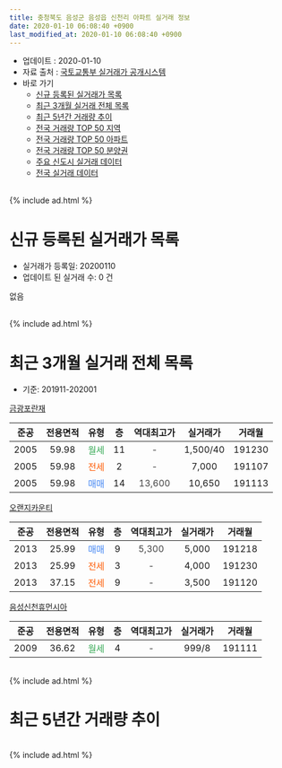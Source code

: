 ```yaml
---
title: 충청북도 음성군 음성읍 신천리 아파트 실거래 정보
date: 2020-01-10 06:08:40 +0900
last_modified_at: 2020-01-10 06:08:40 +0900
---
```


* 업데이트 : 2020-01-10
* 자료 출처 : [국토교통부 실거래가 공개시스템](http://rt.molit.go.kr)
* 바로 가기
    * [신규 등록된 실거래가 목록](#신규-등록된-실거래가-목록)
    * [최근 3개월 실거래 전체 목록](#최근-3개월-실거래-전체-목록)
    * [최근 5년간 거래량 추이](#최근-5년간-거래량-추이)
    * [전국 거래량 TOP 50 지역](https://inasie.github.io/apt-trade-info/최근-3개월-전국에서-가장-거래가-많이-발생한-지역)
    * [전국 거래량 TOP 50 아파트](https://inasie.github.io/apt-trade-info/최근-3개월-전국에서-가장-거래가-많이-발생한-아파트)
    * [전국 거래량 TOP 50 분양권](https://inasie.github.io/apt-trade-info/최근-3개월-전국에서-가장-거래가-많이-발생한-분양권)
    * [주요 신도시 실거래 데이터](https://inasie.github.io/apt-trade-info/주요-신도시)
    * [전국 실거래 데이터](https://inasie.github.io/apt-trade-info/전국)
<br>
{% include ad.html %}
<br>

# 신규 등록된 실거래가 목록
* 실거래가 등록일: 20200110
* 업데이트 된 실거래 수: 0 건

없음

<br>
{% include ad.html %}
<br>

# 최근 3개월 실거래 전체 목록
* 기준: 201911-202001


[금광포란재](https://search.naver.com/search.naver?query=%EC%B6%A9%EC%B2%AD%EB%B6%81%EB%8F%84+%EC%9D%8C%EC%84%B1%EA%B5%B0+%EC%9D%8C%EC%84%B1%EC%9D%8D+%EC%8B%A0%EC%B2%9C%EB%A6%AC+%EA%B8%88%EA%B4%91%ED%8F%AC%EB%9E%80%EC%9E%AC)

|준공|전용면적|유형|층|역대최고가|실거래가|거래월|
|:---:|:---:|:---:|:---:|:---:|:---:|:---:|
|2005|59.98|<span style="color:#34a853">월세</span>|11|<span style="color:#444444">-</span>|1,500/40|191230|
|2005|59.98|<span style="color:#ff5a00">전세</span>|2|<span style="color:#444444">-</span>|7,000|191107|
|2005|59.98|<span style="color:#4285f3">매매</span>|14|<span style="color:#444444">13,600</span>|10,650|191113|

[오랜지카운티](https://search.naver.com/search.naver?query=%EC%B6%A9%EC%B2%AD%EB%B6%81%EB%8F%84+%EC%9D%8C%EC%84%B1%EA%B5%B0+%EC%9D%8C%EC%84%B1%EC%9D%8D+%EC%8B%A0%EC%B2%9C%EB%A6%AC+%EC%98%A4%EB%9E%9C%EC%A7%80%EC%B9%B4%EC%9A%B4%ED%8B%B0)

|준공|전용면적|유형|층|역대최고가|실거래가|거래월|
|:---:|:---:|:---:|:---:|:---:|:---:|:---:|
|2013|25.99|<span style="color:#4285f3">매매</span>|9|<span style="color:#444444">5,300</span>|5,000|191218|
|2013|25.99|<span style="color:#ff5a00">전세</span>|3|<span style="color:#444444">-</span>|4,000|191230|
|2013|37.15|<span style="color:#ff5a00">전세</span>|9|<span style="color:#444444">-</span>|3,500|191120|

[음성신천휴먼시아](https://search.naver.com/search.naver?query=%EC%B6%A9%EC%B2%AD%EB%B6%81%EB%8F%84+%EC%9D%8C%EC%84%B1%EA%B5%B0+%EC%9D%8C%EC%84%B1%EC%9D%8D+%EC%8B%A0%EC%B2%9C%EB%A6%AC+%EC%9D%8C%EC%84%B1%EC%8B%A0%EC%B2%9C%ED%9C%B4%EB%A8%BC%EC%8B%9C%EC%95%84)

|준공|전용면적|유형|층|역대최고가|실거래가|거래월|
|:---:|:---:|:---:|:---:|:---:|:---:|:---:|
|2009|36.62|<span style="color:#34a853">월세</span>|4|<span style="color:#444444">-</span>|999/8|191111|


<br>
{% include ad.html %}
<br>

# 최근 5년간 거래량 추이


<div style="width:100%;">
    <canvas id="deal_progress" height="200"></canvas>
</div>

<script>
new Chart(document.getElementById("deal_progress"), {
    type: 'line',
    data: {
        labels: ['201501','201502','201503','201504','201505','201506','201507','201508','201509','201510','201511','201512','201601','201602','201603','201604','201605','201606','201607','201608','201609','201610','201611','201612','201701','201702','201703','201704','201705','201706','201707','201708','201709','201710','201711','201712','201801','201802','201803','201804','201805','201806','201807','201808','201809','201810','201811','201812','201901','201902','201903','201904','201905','201906','201907','201908','201909','201910','201911','201912','202001'],
        datasets: [{
            label: '매매',
            pointRadius: 1,
            data: [3, 3, 4, 8, 3, 6, 3, 9, 7, 12, 6, 7, 13, 3, 6, 5, 5, 7, 4, 4, 8, 4, 8, 2, 3, 6, 9, 5, 2, 1, 11, 2, 8, 7, 6, 4, 0, 5, 3, 2, 3, 7, 0, 5, 5, 4, 6, 1, 5, 0, 6, 1, 3, 4, 1, 4, 5, 8, 1, 1, 0],
            borderColor: "rgba(255, 201, 14, 1)",
            backgroundColor: "rgba(255, 201, 14, 0.5)",
            fill: false,
            lineTension: 0
        },{
            label: '전월세',
            pointRadius: 1,
            data: [4, 7, 6, 4, 1, 4, 3, 8, 4, 9, 7, 2, 6, 10, 3, 2, 5, 3, 1, 3, 4, 5, 4, 3, 5, 5, 4, 4, 4, 3, 2, 3, 6, 5, 5, 1, 7, 5, 4, 7, 1, 7, 5, 5, 2, 0, 4, 3, 3, 6, 3, 6, 0, 2, 4, 3, 1, 1, 3, 2, 0],
            borderColor: "rgba(0, 141, 185, 1)",
            backgroundColor: "rgba(0, 141, 185, 0.5)",
            fill: false,
            lineTension: 0
        }
        ]
    },
    options: {
        responsive: true,
        title: {
            display: false
        },
        tooltips: {
            mode: 'index',
            intersect: false
        },
        hover: {
            mode: 'nearest',
            intersect: true
        },
        scales: {
            xAxes: [{
                display: true,
                scaleLabel: {
                    display: true,
                    labelString: '년/월'
                }
            }],
            yAxes: [{
                display: true,
                ticks: {
                    suggestedMin: 0,
                },
                scaleLabel: {
                    display: true,
                    labelString: '실거래 수'
                }
            }]
        }
    }
});

</script>


<br>
{% include ad.html %}
<br>

